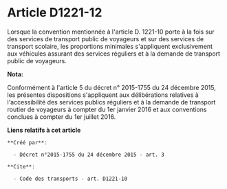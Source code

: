 # Article D1221-12

Lorsque la convention mentionnée à l'article D. 1221-10 porte à la fois sur des services de transport public de voyageurs et
sur des services de transport scolaire, les proportions minimales s'appliquent exclusivement aux véhicules assurant des
services réguliers et à la demande de transport public de voyageurs.

**Nota:**

Conformément à l'article 5 du décret n° 2015-1755 du 24 décembre 2015,  les présentes dispositions s'appliquent aux
délibérations relatives à  l'accessibilité des services publics réguliers et à la demande de  transport routier de voyageurs
à compter du 1er janvier 2016 et aux  conventions conclues à compter du 1er juillet 2016.

**Liens relatifs à cet article**

	**Créé par**:

	  - Décret n°2015-1755 du 24 décembre 2015 - art. 3

	**Cite**:

	  - Code des transports - art. D1221-10
